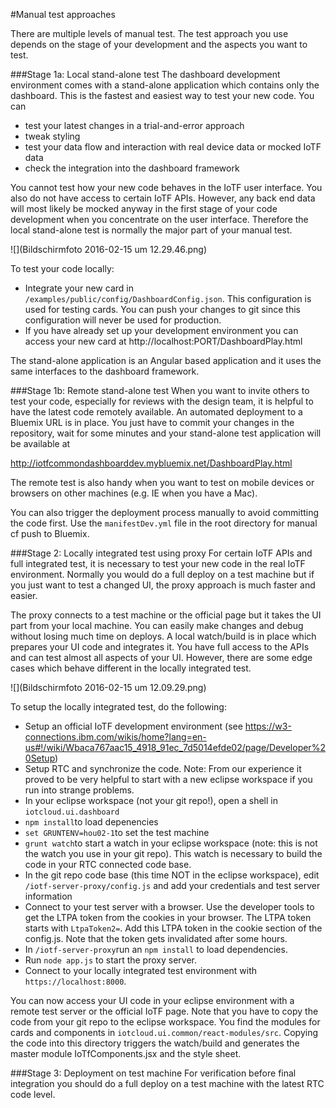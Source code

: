 #Manual test approaches

There are multiple levels of manual test. The test approach you use depends on the stage of your development and the aspects you want to test.

###Stage 1a: Local stand-alone test
The dashboard development environment comes with a stand-alone application which contains only the dashboard. This is the fastest and easiest way to test your new code. You can

- test your latest changes in a trial-and-error approach
- tweak styling
- test your data flow and interaction with real device data or mocked IoTF data
- check the integration into the dashboard framework

You cannot test how your new code behaves in the IoTF user interface. You also do not have access to certain IoTF APIs. However, any back end data will most likely be mocked anyway in the first stage of your code development when you concentrate on the user interface. Therefore the local stand-alone test is normally the major part of your manual test.

![](Bildschirmfoto 2016-02-15 um 12.29.46.png)

To test your code locally:
- Integrate your new card in `/examples/public/config/DashboardConfig.json`. This configuration is used for testing cards. You can push your changes to git since this configuration will never be used for production.
- If you have already set up your development environment you can access your new card at http://localhost:PORT/DashboardPlay.html

The stand-alone application is an Angular based application and it uses the same interfaces to the dashboard framework.

###Stage 1b: Remote stand-alone test
When you want to invite others to test your code, especially for reviews with the design team, it is helpful to have the latest code remotely available. An automated deployment to a Bluemix URL is in place. You just have to commit your changes in the repository, wait for some minutes and your stand-alone test application will be available at

http://iotfcommondashboarddev.mybluemix.net/DashboardPlay.html

The remote test is also handy when you want to test on mobile devices or browsers on other machines (e.g. IE when you have a Mac).

You can also trigger the deployment process manually to avoid committing the code first. Use the `manifestDev.yml` file in the root directory for manual cf push to Bluemix.

###Stage 2: Locally integrated test using proxy
For certain IoTF APIs and full integrated test, it is necessary to test your new code in the real IoTF environment. Normally you would do a full deploy on a test machine but if you just want to test a changed UI, the proxy approach is much faster and easier.

The proxy connects to a test machine or the official page but it takes the UI part from your local machine. You can easily make changes and debug without losing much time on deploys. A local watch/build is in place which prepares your UI code and integrates it. You have full access to the APIs and can test almost all aspects of your UI. However, there are some edge cases which behave different in the locally integrated test.

![](Bildschirmfoto 2016-02-15 um 12.09.29.png)

To setup the locally integrated test, do the following:
- Setup an official IoTF development environment (see https://w3-connections.ibm.com/wikis/home?lang=en-us#!/wiki/Wbaca767aac15_4918_91ec_7d5014efde02/page/Developer%20Setup)
- Setup RTC and synchronize the code. Note: From our experience it proved to be very helpful to start with a new eclipse workspace if you run into strange problems.
- In your eclipse workspace (not your git repo!), open a shell in `iotcloud.ui.dashboard`
- `npm install`to load depenencies
- `set GRUNTENV=hou02-1`to set the test machine
- `grunt watch`to start a watch in your eclipse workspace (note: this is not the watch you use in your git repo). This watch is necessary to build the code in your RTC connected code base.
- In the git repo code base (this time NOT in the eclipse workspace), edit `/iotf-server-proxy/config.js` and add your credentials and test server information
- Connect to your test server with a browser. Use the developer tools to get the LTPA token from the cookies in your browser. The LTPA token starts with `LtpaToken2=`. Add this LTPA token in the cookie section of the config.js. Note that the token gets invalidated after some hours. 
- In `/iotf-server-proxy`run an `npm install` to load dependencies.
- Run `node app.js` to start the proxy server.
- Connect to your locally integrated test environment with `https://localhost:8000`. 

You can now access your UI code in your eclipse environment with a remote test server or the official IoTF page. Note that you have to copy the code from your git repo to the eclipse workspace. You find the modules for cards and components in `iotcloud.ui.common/react-modules/src`. Copying the code into this directory triggers the watch/build and generates the master module IoTfComponents.jsx and the style sheet.



###Stage 3: Deployment on test machine
For verification before final integration you should do a full deploy on a test machine with the latest RTC code level.